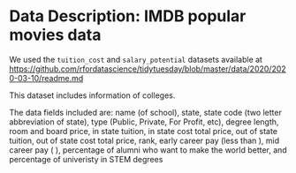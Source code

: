 # Data Description: IMDB popular movies data

We used the `tuition_cost` and `salary_potential` datasets available at 
https://github.com/rfordatascience/tidytuesday/blob/master/data/2020/2020-03-10/readme.md

This dataset includes information of colleges. 

The data fields included are: name (of school), state, state code (two letter abbreviation of state), type (Public, Private, For Profit, etc), degree length, room and board price, in state tuition, in state cost total price, out of state tuition, out of state cost total price, rank, early career pay (less than ), mid career pay ( ), percentage of alumni who want to make the world better, and percentage of univeristy in STEM degrees  
